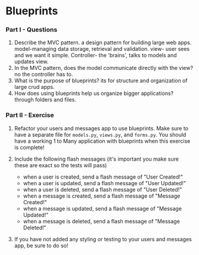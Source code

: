 # Blueprints 

### Part I - Questions

1. Describe the MVC pattern.
a design pattern for building large web apps. model-managing data storage, retrieval and validation. view- user sees and we want it simple. Controller- the 'brains', talks to models and updates view.
2. In the MVC pattern, does the model communicate directly with the view? no the controller has to.
2. What is the purpose of blueprints? its for structure and organization of large crud apps. 
3. How does using blueprints help us organize bigger applications? through folders and files.

### Part II - Exercise

1. Refactor your users and messages app to use blueprints.  Make sure to have a separate file for `models.py`, `views.py`, and `forms.py`. You should have a working 1 to Many application with blueprints when this exercise is complete!

2. Include the following flash messages (it's important you make sure these are exact so the tests will pass)
    - when a user is created, send a flash message of "User Created!"
    - when a user is updated, send a flash message of "User Updated!"
    - when a user is deleted, send a flash message of "User Deleted!"
    - when a message is created, send a flash message of "Message Created!"
    - when a message is updated, send a flash message of "Message Updated!"
    - when a message is deleted, send a flash message of "Message Deleted!"

3. If you have not added any styling or testing to your users and messages app, be sure to do so!
